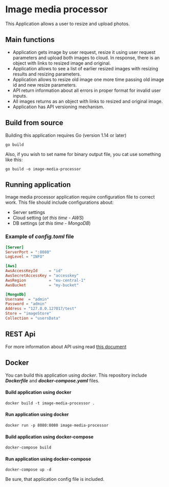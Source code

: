 # Image media processor
This Application allows a user to resize and upload photos. 



## Main functions
* Application gets image by user request, resize it using user request parameters and upload both images to cloud. In
response, there is an object with links to resized image and original.
* Application allows to see a list of earlier resized images with resizing results and resizing
parameters.
* Application allows to resize old image one more time passing old image id and new resize
parameters.
* API return information about all errors in proper format for invalid user inputs.
* All images returns as an object with links to resized and original image.
* Application has API versioning mechanism.

## Build from source
Building this application requires Go (version 1.14 or later)
```shell
go build
```
Also, if you wish to set name for binary output file, you cat use something like this:
```shell
go build -o image-media-processor
``` 
## Running application
Image media processor application require configuration file to correct work. This file should include configurations about:
* Server settings
* Cloud setting (*at this time - AWS*)
* DB settings (*at this time - MongoDB*)

### Example of ***config.toml*** file
```toml
[Server]
ServerPort = ":8080"
LogLevel = "INFO"

[Aws]
AwsAccessKeyId     = "id"
AwsSecretAccessKey = "accesskey"
AwsRegion          = "eu-central-1"
AwsBucket          = "my-bucket"

[MongoDb]
Username  = "admin"
Password = "admin"
Address = "127.0.0.127017/test"
Store = "imageStore"
Collection = "usersData"
```

## REST Api
For more information about API using read [this document](API.md)

## Docker 
You can build this application using *docker*. This repository include ***Dockerfile*** and ***docker-compose.yaml*** files.
#### Build application using docker
```shell script
docker build -t image-media-processor .
```
#### Run application using docker
```shell script
docker run -p 8080:8080 image-media-processor
```

#### Build application using docker-compose
```shell script
docker-compose build
```
#### Run application using docker-compose
```shell script
docker-compose up -d
```

Be sure, that application config file is included.

